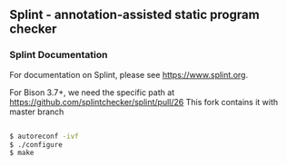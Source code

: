 ## Splint - annotation-assisted static program checker
			 
### Splint Documentation

For documentation on Splint, please see https://www.splint.org.

For Bison 3.7+, we need the specific path at https://github.com/splintchecker/splint/pull/26
This fork contains it with master branch

```bash

$ autoreconf -ivf
$ ./configure
$ make
```

